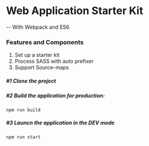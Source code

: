 # Web Application Starter Kit

-- With Webpack and ES6

### Features and Components
1. Set up a starter kit 
2. Process SASS with auto prefixer
3. Support Source-maps

##### #1 Clone the project

##### #2 Build the application for production:
  ```
  npm run build
  ```

##### #3 Launcn the application in the DEV mode
  ```
  npm run start
  ```
